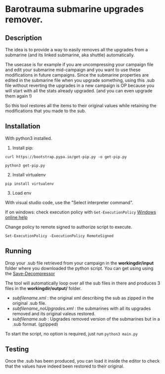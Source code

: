 # Barotrauma submarine upgrades remover.

## Description

The idea is to provide a way to easily removes all the upgrades from a submarine (and its linked submarine, aka shuttle) automatically.

The usecase is for example if you are uncompressing your campaign file and edit your submarine mid-campaign and you want to use these modifications in future campaigns.
Since the submarine properties are edited in the submarine file when you upgrade something, using this .sub file without reverting the upgrades in a new campaign is OP because you will start with all the stats already upgraded. (and you can even upgrade them again !)

So this tool restores all the items to their original values while retaining the modifications that you made to the sub.

## Installation

With python3 installed.

1. Install pip:

`curl https://bootstrap.pypa.io/get-pip.py -o get-pip.py`

`python3 get-pip.py`

2. Install virtualenv

`pip install virtualenv`

3. Load env

With visual studio code, use the "Select interpreter command".

If on windows: check execution policy with `Get-ExecutionPolicy`
[Windows online help](https:/go.microsoft.com/fwlink/?LinkID=135170)

Change policy to remote signed to authorize script to execute.

`Set-ExecutionPolicy -ExecutionPolicy RemoteSigned`

## Running

Drop your .sub file retrieved from your campaign in the **workingdir/input** folder where you downloaded the python script. You can get using using the [Save-Decompressor](https://github.com/Jlobblet/Barotrauma-Save-Decompressor)

The tool will automatically loop over all the sub files in there and produces 3 files in the **workingdir/output/<subfilename>** folder.
- *subfilename.xml* : the original xml describing the sub as zipped in the original .sub file.
- *subfilename_noUpgrades.xml* : the submarines with all its upgrades removed and its original valeus restored.
- *subfilename.sub* : Upgrades removed version of the submarines but in a .sub format. (gzipped)

To start the script, no option is required, just run `python3 main.py`

## Testing

Once the .sub has been produced, you can load it inside the editor to check that the values have indeed been restored to their original.

